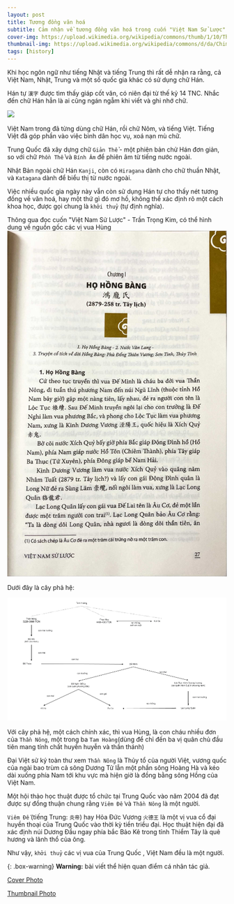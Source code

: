 ```yaml
---
layout: post
title: Tương đồng văn hoá
subtitle: Cảm nhận về tương đồng văn hoá trong cuốn "Việt Nam Sử Lược" - Trần Trọng Kim
cover-img: https://upload.wikimedia.org/wikipedia/commons/thumb/1/10/Thuong_temple.JPG/1920px-Thuong_temple.JPG
thumbnail-img: https://upload.wikimedia.org/wikipedia/commons/d/da/Chim_Trong_Dong.PNG
tags: [history]
---
```


Khi học ngôn ngữ như tiếng Nhật và tiếng Trung thì rất dễ nhận ra rằng, cả Việt Nam, Nhật, Trung và một số quốc gia khác có sử dụng chữ Hán.

Hán tự `漢字` được tìm thấy giáp cốt văn, có niên đại từ thế kỷ 14 TNC. Nhắc đến chữ Hán hẳn là ai cũng ngán ngẫm khi viết và ghi nhớ chữ.

<img src="https://upload.wikimedia.org/wikipedia/commons/thumb/8/8e/Shang_dynasty_inscribed_tortoise_plastron.jpg/1024px-Shang_dynasty_inscribed_tortoise_plastron.jpg" width=200>

Việt Nam trong đã từng dùng chữ Hán, rồi chữ Nôm, và tiếng Việt. Tiếng Việt đã góp phần vào việc bình dân học vụ, xoá nạn mù chữ.

Trung Quốc đã xây dựng chữ `Giản Thể` - một phiên bản chử Hán đơn giản, so với chữ `Phồn Thể` và `Bính Âm` để phiên âm từ tiếng nước ngoài.

Nhật Bản ngoài chữ Hán `Kanji`, còn có `Hiragana` dành cho chữ thuần Nhật, và `Katagana` dành để biểu thị từ nước ngoài.

Việc nhiều quốc gia ngày này vẫn còn sử dụng Hán tự cho thấy nét tương đồng về văn hoá, hay một thứ gì đó mơ hồ, không thể xác định rõ một cách khoa học, được gọi chung là `khởi thuỷ` (tự định nghĩa).

Thông qua đọc cuốn "Việt Nam Sử Lược" - Trần Trọng Kim, có thể hình dung về nguồn gốc các vị vua Hùng
![Họ Hồng Bàng](/assets/img/ho_hong_bang.JPG)

Dưới đây là cây phả hệ:

![Cây phả hệ](/assets/img/cay_pha_he.png)

Với cây phả hệ, một cách chính xác, thì vua Hùng, là con cháu nhiều đơn của `Thần Nông`, một trong ba `Tam Hoàng`(dùng để chỉ đến ba vị quân chủ đầu tiên mang tính chất huyền huyễn và thần thánh)

Đại Việt sử ký toàn thư xem `Thần Nông` là Thủy tổ của người Việt, vương quốc của ngài bao trùm cả sông Dương Tử lẫn một phần sông Hoàng Hà và kéo dài xuống phía Nam tới khu vực mà hiện giờ là đồng bằng sông Hồng của Việt Nam.

Một hội thảo học thuật được tổ chức tại Trung Quốc vào năm 2004 đã đạt được sự đồng thuận chung rằng `Viêm Đế` và `Thần Nông` là một người.

`Viêm Đế` (tiếng Trung: `炎帝`) hay Hỏa Đức Vương `火德王` là một vị vua cổ đại huyền thoại của Trung Quốc vào thời kỳ tiền triều đại. Học thuật hiện đại đã xác định núi Dương Đầu ngay phía bắc Bảo Kê trong tỉnh Thiểm Tây là quê hương và lãnh thổ của ông.

Như vậy, `khởi thuỷ` các vị vua của Trung Quốc , Việt Nam đều là một người.

{: .box-warning}
**Warning:** bài viết thể hiện quan điểm cá nhân tác giả.

[Cover Photo](https://vi.wikipedia.org/wiki/%C4%90%E1%BB%81n_H%C3%B9ng)

[Thumbnail Photo](<https://vi.wikipedia.org/wiki/Ho%C3%A0ng_H%E1%BA%A1_(tr%E1%BB%91ng_%C4%91%E1%BB%93ng)>)
